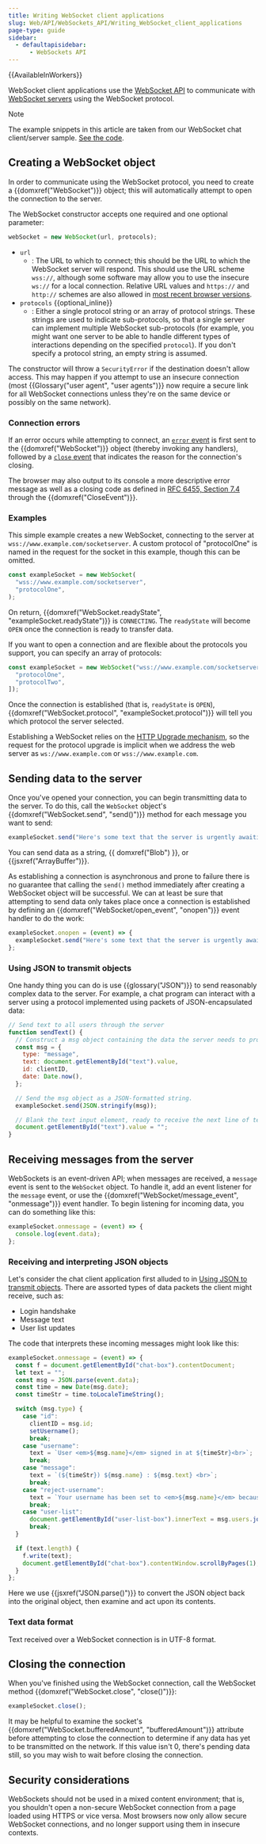 ```yaml
---
title: Writing WebSocket client applications
slug: Web/API/WebSockets_API/Writing_WebSocket_client_applications
page-type: guide
sidebar:
  - defaultapisidebar:
      - WebSockets API
---
```


{{AvailableInWorkers}}

WebSocket client applications use the [WebSocket API](/en-US/docs/Web/API/WebSockets_API) to communicate with [WebSocket servers](/en-US/docs/Web/API/WebSockets_API/Writing_WebSocket_servers) using the WebSocket protocol.

> [!NOTE]
> The example snippets in this article are taken from our WebSocket chat client/server sample.
> [See the code](https://github.com/mdn/samples-server/tree/master/s/websocket-chat).

## Creating a WebSocket object

In order to communicate using the WebSocket protocol, you need to create a {{domxref("WebSocket")}} object; this will automatically attempt to open the connection to the server.

The WebSocket constructor accepts one required and one optional parameter:

```js
webSocket = new WebSocket(url, protocols);
```

- `url`
  - : The URL to which to connect; this should be the URL to which the WebSocket server will respond.
    This should use the URL scheme `wss://`, although some software may allow you to use the insecure `ws://` for a local connection.
    Relative URL values and `https://` and `http://` schemes are also allowed in [most recent browser versions](/en-US/docs/Web/API/WebSocket/WebSocket#browser_compatibility).
- `protocols` {{optional_inline}}
  - : Either a single protocol string or an array of protocol strings.
    These strings are used to indicate sub-protocols, so that a single server can implement multiple WebSocket sub-protocols (for example, you might want one server to be able to handle different types of interactions depending on the specified `protocol`).
    If you don't specify a protocol string, an empty string is assumed.

The constructor will throw a `SecurityError` if the destination doesn't allow access.
This may happen if you attempt to use an insecure connection (most {{Glossary("user agent", "user agents")}} now require a secure link for all WebSocket connections unless they're on the same device or possibly on the same network).

### Connection errors

If an error occurs while attempting to connect, an [`error` event](/en-US/docs/Web/API/WebSocket/error_event) is first sent to the {{domxref("WebSocket")}} object (thereby invoking any handlers), followed by a [`close` event](/en-US/docs/Web/API/WebSocket/close_event) that indicates the reason for the connection's closing.

The browser may also output to its console a more descriptive error message as well as a closing code as defined in [RFC 6455, Section 7.4](https://datatracker.ietf.org/doc/html/rfc6455#section-7.4) through the {{domxref("CloseEvent")}}.

### Examples

This simple example creates a new WebSocket, connecting to the server at `wss://www.example.com/socketserver`.
A custom protocol of "protocolOne" is named in the request for the socket in this example, though this can be omitted.

```js
const exampleSocket = new WebSocket(
  "wss://www.example.com/socketserver",
  "protocolOne",
);
```

On return, {{domxref("WebSocket.readyState", "exampleSocket.readyState")}} is `CONNECTING`.
The `readyState` will become `OPEN` once the connection is ready to transfer data.

If you want to open a connection and are flexible about the protocols you support, you can specify an array of protocols:

```js
const exampleSocket = new WebSocket("wss://www.example.com/socketserver", [
  "protocolOne",
  "protocolTwo",
]);
```

Once the connection is established (that is, `readyState` is `OPEN`), {{domxref("WebSocket.protocol", "exampleSocket.protocol")}} will tell you which protocol the server selected.

Establishing a WebSocket relies on the [HTTP Upgrade mechanism](/en-US/docs/Web/HTTP/Guides/Protocol_upgrade_mechanism), so the request for the protocol upgrade is implicit when we address the web server as `ws://www.example.com` or `wss://www.example.com`.

## Sending data to the server

Once you've opened your connection, you can begin transmitting data to the server.
To do this, call the `WebSocket` object's {{domxref("WebSocket.send", "send()")}} method for each message you want to send:

```js
exampleSocket.send("Here's some text that the server is urgently awaiting!");
```

You can send data as a string, {{ domxref("Blob") }}, or {{jsxref("ArrayBuffer")}}.

As establishing a connection is asynchronous and prone to failure there is no guarantee that calling the `send()` method immediately after creating a WebSocket object will be successful.
We can at least be sure that attempting to send data only takes place once a connection is established by defining an {{domxref("WebSocket/open_event", "onopen")}} event handler to do the work:

```js
exampleSocket.onopen = (event) => {
  exampleSocket.send("Here's some text that the server is urgently awaiting!");
};
```

### Using JSON to transmit objects

One handy thing you can do is use {{glossary("JSON")}} to send reasonably complex data to the server.
For example, a chat program can interact with a server using a protocol implemented using packets of JSON-encapsulated data:

```js
// Send text to all users through the server
function sendText() {
  // Construct a msg object containing the data the server needs to process the message from the chat client.
  const msg = {
    type: "message",
    text: document.getElementById("text").value,
    id: clientID,
    date: Date.now(),
  };

  // Send the msg object as a JSON-formatted string.
  exampleSocket.send(JSON.stringify(msg));

  // Blank the text input element, ready to receive the next line of text from the user.
  document.getElementById("text").value = "";
}
```

## Receiving messages from the server

WebSockets is an event-driven API; when messages are received, a `message`
event is sent to the `WebSocket` object. To handle it, add an event listener
for the `message` event, or use the {{domxref("WebSocket/message_event", "onmessage")}} event handler.
To begin listening for incoming data, you can do something like this:

```js
exampleSocket.onmessage = (event) => {
  console.log(event.data);
};
```

### Receiving and interpreting JSON objects

Let's consider the chat client application first alluded to in [Using JSON to transmit objects](#using_json_to_transmit_objects). There are assorted types of data packets the client might receive, such as:

- Login handshake
- Message text
- User list updates

The code that interprets these incoming messages might look like this:

```js
exampleSocket.onmessage = (event) => {
  const f = document.getElementById("chat-box").contentDocument;
  let text = "";
  const msg = JSON.parse(event.data);
  const time = new Date(msg.date);
  const timeStr = time.toLocaleTimeString();

  switch (msg.type) {
    case "id":
      clientID = msg.id;
      setUsername();
      break;
    case "username":
      text = `User <em>${msg.name}</em> signed in at ${timeStr}<br>`;
      break;
    case "message":
      text = `(${timeStr}) ${msg.name} : ${msg.text} <br>`;
      break;
    case "reject-username":
      text = `Your username has been set to <em>${msg.name}</em> because the name you chose is in use.<br>`;
      break;
    case "user-list":
      document.getElementById("user-list-box").innerText = msg.users.join("\n");
      break;
  }

  if (text.length) {
    f.write(text);
    document.getElementById("chat-box").contentWindow.scrollByPages(1);
  }
};
```

Here we use {{jsxref("JSON.parse()")}} to convert the JSON object back into the original object, then examine and act upon its contents.

### Text data format

Text received over a WebSocket connection is in UTF-8 format.

## Closing the connection

When you've finished using the WebSocket connection, call the WebSocket method {{domxref("WebSocket.close", "close()")}}:

```js
exampleSocket.close();
```

It may be helpful to examine the socket's {{domxref("WebSocket.bufferedAmount", "bufferedAmount")}} attribute before attempting to close the connection to determine if any data has yet to be transmitted on the network.
If this value isn't 0, there's pending data still, so you may wish to wait before closing the connection.

## Security considerations

WebSockets should not be used in a mixed content environment; that is, you shouldn't open a non-secure WebSocket connection from a page loaded using HTTPS or vice versa.
Most browsers now only allow secure WebSocket connections, and no longer support using them in insecure contexts.
